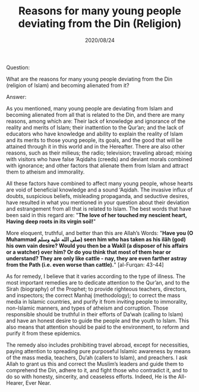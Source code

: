 ﻿---
layout: post
title: "Reasons for many young people deviating from the Din (Religion)"
publisher: "alsalafiyyah@icloud.com"
source: "Majmu' Fatawa wa Maqalat 5/252, question 4"
hijri: Muharram 5, 1442 AH
date: 2020/08/24
category: [misc]
shaykhs: Shaykh Ibn Baz
---

Question: 

What are the reasons for many young people deviating from the Din (religion of Islam) and becoming alienated from it?

Answer:

As you mentioned, many young people are deviating from Islam and becoming alienated from all that is related to the Din, and there are many reasons, among which are: Their lack of knowledge and ignorance of the reality and merits of Islam; their inattention to the Qur’an; and the lack of educators who have knowledge and ability to explain the reality of Islam and its merits to those young people, its goals, and the good that will be attained through it in this world and in the Hereafter. There are also other reasons, such as their milieus; the radio; television; traveling abroad; mixing with visitors who have false ‘Aqidahs (creeds) and deviant morals combined with ignorance; and other factors that alienate them from Islam and attract them to atheism and immorality. 

All these factors have combined to affect many young people, whose hearts are void of beneficial knowledge and a sound ‘Aqidah. The invasive influx of doubts, suspicious beliefs, misleading propaganda, and seductive desires, have resulted in what you mentioned in your question about their deviation and estrangement from all that is related to Islam. The best words that have been said in this regard are:
"**The love of her touched my nescient heart, Having deep roots in its virgin soil!**"

More eloquent, truthful, and better than this are Allah’s Words: "**Have you (O Muhammad صلى الله عليه وسلم) seen him who has taken as his ilâh (god) his own vain desire? Would you then be a Wakîl (a disposer of his affairs or a watcher) over him? Or do you think that most of them hear or understand? They are only like cattle - nay, they are even farther astray from the Path (i.e. even worse than cattle).**" [al-Furqan: 43-44]

As for remedy, I believe that it varies according to the type of illness. The most important remedies are to dedicate attention to the Qur’an, and to the Sirah (biography) of the Prophet; to provide righteous teachers, directors, and inspectors; the correct Manhaj (methodology); to correct the mass media in Islamic countries, and purify it from inviting people to immorality, non-Islamic manners, and types of atheism and corruption. Those responsible should be truthful in their efforts of Da‘wah (calling to Islam) and have an honest desire to guide the people and the youth to Islam. This also means that attention should be paid to the environment, to reform and purify it from these epidemics.

The remedy also includes prohibiting travel abroad, except for necessities, paying attention to spreading pure purposeful Islamic awareness by means of the mass media, teachers, Du‘ah (callers to Islam), and preachers. I ask Allah to grant us this and correct the Muslim’s leaders and guide them to comprehend the Din, adhere to it, and fight those who contradict it, and to do so with honesty, sincerity, and ceaseless efforts. Indeed, He is the All-Hearer, Ever Near.
